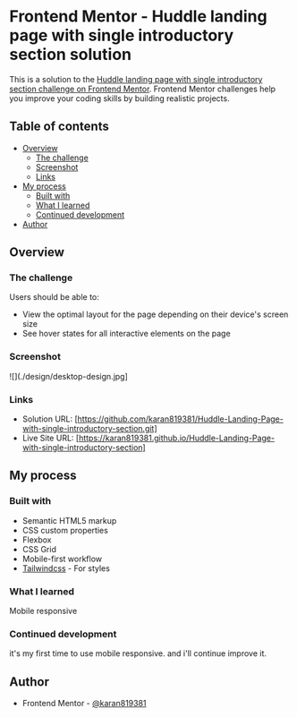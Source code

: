 # Frontend Mentor - Huddle landing page with single introductory section solution

This is a solution to the [Huddle landing page with single introductory section challenge on Frontend Mentor](https://www.frontendmentor.io/challenges/huddle-landing-page-with-a-single-introductory-section-B_2Wvxgi0). Frontend Mentor challenges help you improve your coding skills by building realistic projects. 

## Table of contents

- [Overview](#overview)
  - [The challenge](#the-challenge)
  - [Screenshot](#screenshot)
  - [Links](#links)
- [My process](#my-process)
  - [Built with](#built-with)
  - [What I learned](#what-i-learned)
  - [Continued development](#continued-development)
- [Author](#author)

## Overview

### The challenge

Users should be able to:

- View the optimal layout for the page depending on their device's screen size
- See hover states for all interactive elements on the page

### Screenshot

![](./design/desktop-design.jpg]

### Links

- Solution URL: [https://github.com/karan819381/Huddle-Landing-Page-with-single-introductory-section.git]
- Live Site URL: [https://karan819381.github.io/Huddle-Landing-Page-with-single-introductory-section]

## My process

### Built with

- Semantic HTML5 markup
- CSS custom properties
- Flexbox
- CSS Grid
- Mobile-first workflow
- [Tailwindcss](https://tailwindcss.com/) - For styles

### What I learned

Mobile responsive

### Continued development

it's my first time to use mobile responsive. and i'll continue improve it.

## Author

- Frontend Mentor - [@karan819381](https://www.frontendmentor.io/profile/karan819381)
